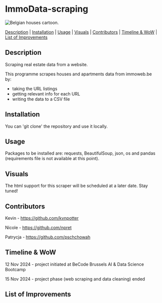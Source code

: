 # **ImmoData-scraping**

![Belgian houses cartoon.](https://www.shutterstock.com/image-vector/seamless-border-cute-retro-houses-600nw-1111423082.jpg)

[Description](#Description)     |       [Installation](#Installation)    |       [Usage](#Usage)    |       [Visuals](#Visuals)     |       [Contributors](#Contributors)    |      [Timeline & WoW](#Timeline&WoW)       |       [List of Improvements](#list-of-improvements)  

## **Description**
Scraping real estate data from a website.

This programme scrapes houses and apartments data from immoweb.be by: 
- taking the URL listings
- getting relevant info for each URL
- writing the data to a CSV file

## **Installation**
You can 'git clone' the repository and use it locally.

## **Usage**
Packages to be installed are: requests, BeautifulSoup, json, os and pandas (requirements file is not available at this point).

## **Visuals**
The html support for this scraper will be scheduled at a later date. Stay tuned!

## **Contributors**
Kevin - https://github.com/kvnpotter

Nicole - https://github.com/npret

Patrycja - https://github.com/pschchowah


## **Timeline & WoW**
12 Nov 2024 - project initiated at BeCode Brussels AI & Data Science Bootcamp

15 Nov 2024 - project phase (web scraping and data cleaning) ended


## **List of Improvements**
